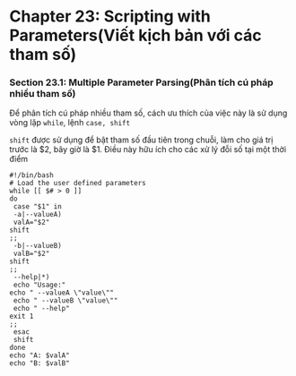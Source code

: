 # Chapter 23: Scripting with Parameters(Viết kịch bản với các tham số)

### Section 23.1: Multiple Parameter Parsing(Phân tích cú pháp nhiều tham số)
Để phân tích cú pháp nhiều tham số, cách ưu thích của việc này là sử dụng vòng lặp `while`, lệnh `case, shift`

`shift` được sử dụng để bật tham số đầu tiên trong chuỗi, làm cho giá trị trước là $2, bây giờ là $1. Điều này hữu ích cho các xử lý đỗi số tại một thời điểm
```
#!/bin/bash
# Load the user defined parameters
while [[ $# > 0 ]]
do
 case "$1" in
 -a|--valueA)
 valA="$2"
shift
;;
 -b|--valueB)
 valB="$2"
shift
;;
 --help|*)
 echo "Usage:"
echo " --valueA \"value\""
 echo " --valueB \"value\""
 echo " --help"
exit 1
;;
 esac
 shift
done
echo "A: $valA"
echo "B: $valB"
```